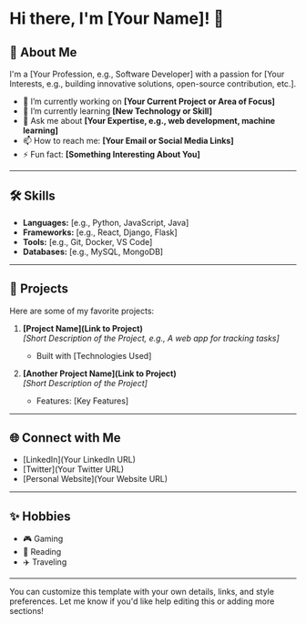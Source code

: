 # Hi there, I'm [Your Name]! 👋

## 🚀 About Me
I'm a [Your Profession, e.g., Software Developer] with a passion for [Your Interests, e.g., building innovative solutions, open-source contribution, etc.].

- 🔭 I’m currently working on **[Your Current Project or Area of Focus]**
- 🌱 I’m currently learning **[New Technology or Skill]**
- 💬 Ask me about **[Your Expertise, e.g., web development, machine learning]**
- 📫 How to reach me: **[Your Email or Social Media Links]**
- ⚡ Fun fact: **[Something Interesting About You]**

---

## 🛠️ Skills
- **Languages:** [e.g., Python, JavaScript, Java]
- **Frameworks:** [e.g., React, Django, Flask]
- **Tools:** [e.g., Git, Docker, VS Code]
- **Databases:** [e.g., MySQL, MongoDB]

---

## 📂 Projects
Here are some of my favorite projects:

1. **[Project Name](Link to Project)**  
   _[Short Description of the Project, e.g., A web app for tracking tasks]_  
   - Built with [Technologies Used]

2. **[Another Project Name](Link to Project)**  
   _[Short Description of the Project]_  
   - Features: [Key Features]

---

## 🌐 Connect with Me
- [LinkedIn](Your LinkedIn URL)
- [Twitter](Your Twitter URL)
- [Personal Website](Your Website URL)

---

## ✨ Hobbies
- 🎮 Gaming
- 📖 Reading
- ✈️ Traveling

---

You can customize this template with your own details, links, and style preferences. Let me know if you'd like help editing this or adding more sections!
